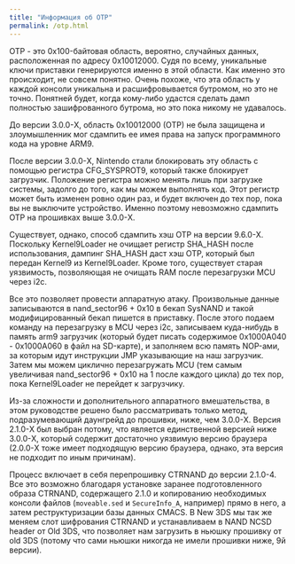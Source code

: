 ---
title: "Информация об OTP"
permalink: /otp.html---

OTP - это 0x100-байтовая область, вероятно, случайных данных, расположенная по адресу 0x10012000. Судя по всему, уникальные ключи приставки генерируются именно в этой области. Как именно это происходит, не совсем понятно. Очень похоже, что эта область у каждой консоли уникальна и расшифровывается бутромом, но это не точно. Понятней будет, когда кому-либо удастся сделать дамп полностью зашифрованного бутрома, но это пока никому не удавалось. 

До версии 3.0.0-X, область 0x10012000 (OTP) не была защищена и злоумышленник мог сдампить ее имея права на запуск программного кода на уровне ARM9.

После версии 3.0.0-X, Nintendo стали блокировать эту область с помощью регистра CFG_SYSPROT9, который также блокирует загрузчик. Положение регистра можно менять лишь при загрузке системы, задолго до того, как мы можем выполнять код. Этот регистр может быть изменен ровно один раз, и будет включен до тех пор, пока вы не выключите устройство. Именно поэтому невозможно сдампить OTP на прошивках выше 3.0.0-X.

Существует, однако, способ сдампить хэш OTP на версии 9.6.0-X. Поскольку Kernel9Loader не очищает регистр SHA_HASH после использования, дампинг SHA_HASH даст хэш OTP, который был передан Kernel9 из Kernel9Loader. Кроме того, существует старая уязвимость, позволяющая не очищать RAM после перезагрузки MCU через i2c. 

Все это позволяет провести аппаратную атаку. Произвольные данные записываются в nand_sector96 + 0x10 в бекап SysNAND и такой модифицированный бекап пишется в приставку. После этого подаем команду на перезагрузку в MCU через i2c, записываем куда-нибудь в память arm9 загрузчик (который будет писать содержимое 0x1000A040 - 0x1000A060 в файл на SD-карте), и заполняем всю память NOP-ами, за которым идут инструкции JMP указывающие на наш загрузчик. Затем мы можем циклично перезагружать MCU (тем самым увеличивая nand_sector96 + 0х10 на 1 после каждого цикла) до тех пор, пока Kernel9Loader не перейдет к загрузчику.

Из-за сложности и дополнительного аппаратного вмешательства, в этом руководстве решено было рассматривать только метод, подразумевающий даунгрейд до прошивки, ниже, чем 3.0.0-X. Версия 2.1.0-X был выбран потому, что является единственной версией ниже 3.0.0-X, который содержит достаточно уязвимую версию браузера (2.0.0-X тоже имеет подходящую версию браузера, однако, эта версия не подходит по иным причинам).

Процесс включает в себя перепрошивку CTRNAND до версии 2.1.0-4. Все это возможно благодаря установке заранее подготовленного образа CTRNAND, содержащего 2.1.0 и копированию необходимых консоли файлов (`moveable.sed` и `SecureInfo_A`, например) прямо в него, а затем реструктуризации базы данных CMACS. В New 3DS мы так же меняем слот шифрования CTRNAND и устанавливаем в NAND NCSD header от Old 3DS, что позволяет нам загрузить в ньюшку прошивку от old 3DS (потому что сами ньюшки никогда не имели прошивки ниже, 9й версии).

